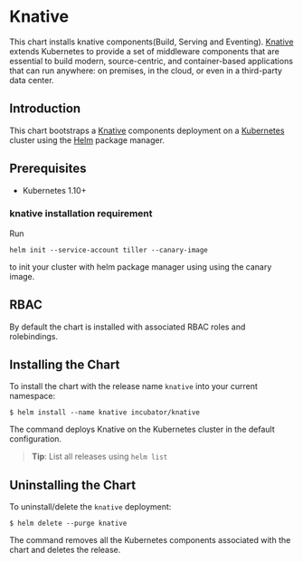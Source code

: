 # Knative

This chart installs knative components(Build, Serving and Eventing).
[Knative](https://github.com/knative/) extends Kubernetes to provide a set of middleware components that are essential to build modern, source-centric, and container-based applications that can run anywhere: on premises, in the cloud, or even in a third-party data center.


## Introduction

This chart bootstraps a [Knative](https://github.com/knative/) components deployment on a [Kubernetes](http://kubernetes.io) cluster using the [Helm](https://helm.sh) package manager.

## Prerequisites

- Kubernetes 1.10+


### knative installation requirement

Run
```console
helm init --service-account tiller --canary-image
```
to init your cluster with helm package manager using using the canary image.

## RBAC
By default the chart is installed with associated RBAC roles and rolebindings.

## Installing the Chart

To install the chart with the release name `knative` into your current namespace:

```console
$ helm install --name knative incubator/knative
```


The command deploys Knative on the Kubernetes cluster in the default configuration.

> **Tip**: List all releases using `helm list`

## Uninstalling the Chart

To uninstall/delete the `knative` deployment:

```console
$ helm delete --purge knative
```

The command removes all the Kubernetes components associated with the chart and deletes the release.
